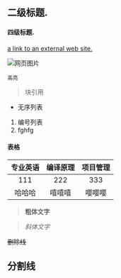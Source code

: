 

## 二级标题.


#### 四级标题.




[a link to an external web site.](first.md)



![网页图片](https://tse3-mm.cn.bing.net/th/id/OIP.H986GDFYxiuR5pDYvu5uvgHaLH?w=204&h=306&c=7&o=5&dpr=1.25&pid=1.7)



    高亮
    
    
>块引用


- 无序列表


1.  编号列表
2. fghfg



#### 表格
| 专业英语 | 编译原理 | 项目管理
| :------------:| :------------:| :--------:|
| 111|222|333 |
| 哈哈哈|嘻嘻嘻|嘤嘤嘤 |


>**粗体文字**


>*斜体文字*


~~删除线~~

分割线
----



